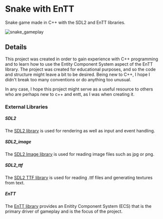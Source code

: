 # Snake with EnTT
Snake game made in C++ with the SDL2 and EnTT libraries.

![snake_gameplay](https://user-images.githubusercontent.com/24985050/62685393-6cda3f80-b977-11e9-999e-ca260528202e.png)

## Details

This project was created in order to gain experience with C++ programming and to learn how to use the Entity Component System aspect of the EnTT library. The project was created for educational purposes, and so the code and structure might leave a bit to be desired. Being new to C++, I hope I didn't break too many conventions or do anything too unusual.

In any case, I hope this project might serve as a useful resource to others who are perhaps new to c++ and entt, as I was when creating it.

### External Libraries

##### SDL2
The [SDL2 library](https://www.libsdl.org/download-2.0.php) is used for rendering as well as input and event handling.

##### SDL2_image
The [SDL2 Image library](https://www.libsdl.org/projects/SDL_image/) is used for reading image files such as jpg or png.

##### SDL2_ttf
The [SDL2 TTF library](https://www.libsdl.org/projects/SDL_ttf/index.html) is used for reading .ttf files and generating textures from text.

##### EnTT
The [EnTT library](https://github.com/skypjack/entt) provides an Enitity Component System (ECS) that is the primary driver of gameplay and is the focus of the project.
